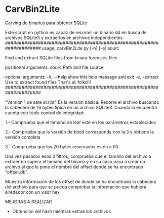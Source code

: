 
# CarvBin2Lite
Carving de binarios para obtener SQLite

Este script en python es capaz de recorrer un binario dd en busca de archivos SQLite3 y extraerlos en archivos independientes.
#####################################################################
usage: carvBin2Lite.py [-h] [-e] sourc

Find and extract SQLite files from binary forensics files

positional arguments:
    sourc         Path and file source

optional arguments:
    -h, --help    show this help message and exit
    -e, -extract  Use to extract found files
That's all folks!!! 
#####################################################################

"Versión 1 de este script"
Es la versión básica. 
Recorre el archivo buscando la cabecera de 16 bytes típica en un archivo SQLite3. Cuando lo encuentra cuenta con triple control de integridad:

1.- Comprueba que el tamaño de leaf esté en los parámetros establecidos

2.- Comprueba que la versión de bbdd corresponda con la 3 y obtiene la versión completa

3.- Comprueba que los 20 bytes reservados estén a 00

Una vez pasados esos 3 filtros, comprueba que el tamaño del archivo a extraer no supera el tamaño del binario y en su caso pasa a crear un archivo al que le pone el nombre del offset donde se ha encontrado "offset.db".

Muestra información de los offset de donde se ha encontrado la cabecera del archivo para que se pueda comprobar la información que hubiera alrededor con un visor hex

MEJORAS A REALIZAR

- Obtención del hash mientras extrae los archivos.


